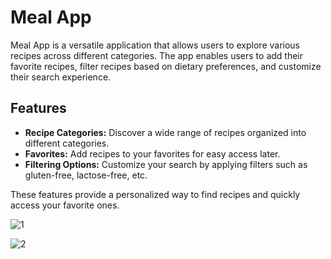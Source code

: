 # Meal App

Meal App is a versatile application that allows users to explore various recipes across different categories. The app enables users to add their favorite recipes, filter recipes based on dietary preferences, and customize their search experience.

## Features

- **Recipe Categories:** Discover a wide range of recipes organized into different categories.
- **Favorites:** Add recipes to your favorites for easy access later.
- **Filtering Options:** Customize your search by applying filters such as gluten-free, lactose-free, etc.

These features provide a personalized way to find recipes and quickly access your favorite ones.




![1](https://github.com/user-attachments/assets/1025d108-0957-4649-8111-46ca43e47c11)

![2](https://github.com/user-attachments/assets/e40f89c4-3bf9-4197-87d2-5d64b15af480)

